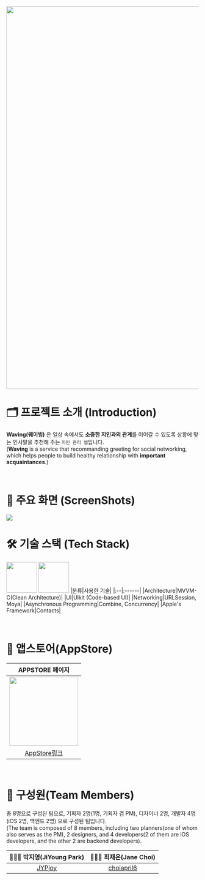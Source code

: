
<img src = "https://github.com/bside-tinkerbell/Waving-iOS/assets/84610593/65e307b2-128c-45ad-8832-ad0f22979265" width = "1000">

# 🗂️ 프로젝트 소개 (Introduction)
**Waving(웨이빙)** 은 일상 속에서도 **소중한 지인과의 관계**를 이어갈 수 있도록 상황에 맞는 인사말을 추천해 주는 `지인 관리 앱`입니다. <br/>
(**Waving** is a service that recommanding greeting for social networking, which helps people to build healthy relationship with **important acquaintances**.)

<br/>

# 📱 주요 화면 (ScreenShots)
<img src = "https://github.com/bside-tinkerbell/Waving-iOS/assets/84610593/0e128408-6920-44d4-8c66-62f8a5033f60">

<br/>

# 🛠️ 기술 스택 (Tech Stack)
<img width="80" src="https://img.shields.io/badge/iOS-14.0%2B-silver"> <img width="80" src="https://img.shields.io/badge/Xcode-15.0-blue">
|분류|사용한 기술|
|:--|:------|
|Architecture|MVVM-C(Clean Architecture)|
|UI|UIkit (Code-based UI)|
|Networking|URLSession, Moya|
|Asynchronous Programming|Combine, Concurrency|
|Apple's Framework|Contacts|

<br/>

# 🛒 앱스토어(AppStore)
|APPSTORE 페이지|
|:-----------:|
|<img src = "https://github.com/bside-tinkerbell/Waving-iOS/assets/84610593/6891f30c-36ce-488e-8691-57e2e01f2dde" width=180>|
|[AppStore링크](https://apps.apple.com/kr/app/waving/id6451205413)|

<br/>


# 👥 구성원(Team Members)
총 8명으로 구성된 팀으로, 기획자 2명(1명, 기획자 겸 PM), 디자이너 2명, 개발자 4명(iOS 2명, 백엔드 2명) 으로 구성된 팀입니다. <br/>
(The team is composed of 8 members, including two planners(one of whom also serves as the PM), 2 designers, and 4 developers(2 of them are iOS developers, and the other 2 are backend developers).

| 👩🏻‍💻 박지영(JiYoung Park) | 👩🏻‍💻 최재은(Jane Choi) |
|:---------:|:---------:|
|[JYPjoy](https://github.com/JYPjoy)|[choiapril6](https://github.com/choiapril6)|
